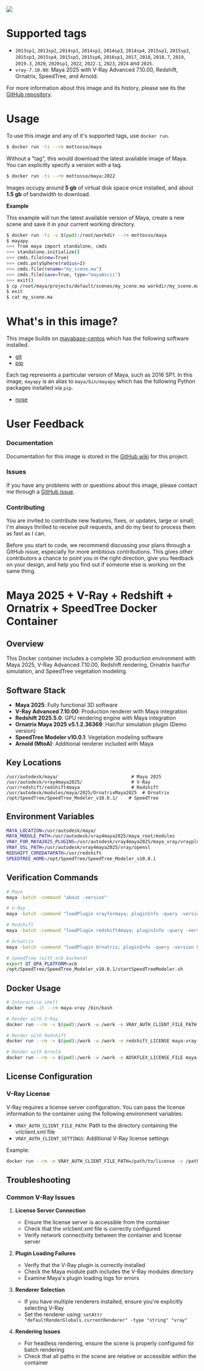 [![](https://images.microbadger.com/badges/image/mottosso/maya.svg)](https://microbadger.com/images/mottosso/maya "Get your own image badge on microbadger.com")

# Supported tags

- `2013sp1`, `2013sp2`, `2014sp1`, `2014sp2`, `2014sp3`, `2014sp4`, `2015sp1`, `2015sp2`, `2015sp3`, `2015sp4`, `2015sp5`, `2015sp6`, `2016sp1`, `2017`, `2018`, `2018.7`, `2019`, `2019.3`, `2020`, `2020sp1`, `2022`, `2022.1`, `2023`, `2024` and `2025`.
- `vray-7.10.00`: Maya 2025 with V-Ray Advanced 7.10.00, Redshift, Ornatrix, SpeedTree, and Arnold.

For more information about this image and its history, please see its the [GitHub repository][1].

[1]: https://github.com/mottosso/docker-maya/wiki

# Usage

To use this image and any of it's supported tags, use `docker run`.

```bash
$ docker run -ti --rm mottosso/maya
```

Without a "tag", this would download the latest available image of Maya. You can explicitly specify a version with a tag.


```bash
$ docker run -ti --rm mottosso/maya:2022
```

Images occupy around **5 gb** of virtual disk space once installed, and about **1.5 gb** of bandwidth to download.

**Example**

This example will run the latest available version of Maya, create a new scene and save it in your current working directory.

```bash
$ docker run -ti -v $(pwd):/root/workdir --rm mottosso/maya
$ mayapy
>>> from maya import standalone, cmds
>>> standalone.initialize()
>>> cmds.file(new=True)
>>> cmds.polySphere(radius=2)
>>> cmds.file(rename="my_scene.ma")
>>> cmds.file(save=True, type="mayaAscii")
>>> exit()
$ cp /root/maya/projects/default/scenes/my_scene.ma workdir/my_scene.ma
$ exit
$ cat my_scene.ma
```

# What's in this image?

This image builds on [mayabase-centos][2] which has the following software installed.

- [git](https://git-scm.com/)
- [pip](https://pip.pypa.io/en/stable/)

Each tag represents a particular version of Maya, such as 2016 SP1. In this image, `mayapy` is an alias to `maya/bin/mayapy` which has the following Python packages installed via `pip`.

- [nose](http://nose.readthedocs.org/en/latest/testing.html)

[2]: https://registry.hub.docker.com/u/mottosso/mayabase-centos/

# User Feedback

### Documentation

Documentation for this image is stored in the [GitHub wiki][1] for this project.

### Issues

If you have any problems with or questions about this image, please contact me through a [GitHub issue][3].

[3]: https://github.com/mottosso/docker-maya/issues

### Contributing

You are invited to contribute new features, fixes, or updates, large or small; I'm always thrilled to receive pull requests, and do my best to process them as fast as I can.

Before you start to code, we recommend discussing your plans through a GitHub issue, especially for more ambitious contributions. This gives other contributors a chance to point you in the right direction, give you feedback on your design, and help you find out if someone else is working on the same thing.
# Maya 2025 + V-Ray + Redshift + Ornatrix + SpeedTree Docker Container

## Overview
This Docker container includes a complete 3D production environment with Maya 2025, V-Ray Advanced 7.10.00, Redshift rendering, Ornatrix hair/fur simulation, and SpeedTree vegetation modeling.

## Software Stack
- **Maya 2025**: Fully functional 3D software
- **V-Ray Advanced 7.10.00**: Production renderer with Maya integration
- **Redshift 2025.5.0**: GPU rendering engine with Maya integration
- **Ornatrix Maya 2025 v5.1.2.36369**: Hair/fur simulation plugin (Demo version)
- **SpeedTree Modeler v10.0.1**: Vegetation modeling software
- **Arnold (MtoA)**: Additional renderer included with Maya

## Key Locations
```
/usr/autodesk/maya/                           # Maya 2025
/usr/autodesk/vray4maya2025/                  # V-Ray
/usr/redshift/redshift4maya                   # Redshift
/usr/autodesk/modules/maya/2025/OrnatrixMaya2025  # Ornatrix
/opt/SpeedTree/SpeedTree_Modeler_v10.0.1/    # SpeedTree
```

## Environment Variables
```bash
MAYA_LOCATION=/usr/autodesk/maya/
MAYA_MODULE_PATH=/usr/autodesk/vray4maya2025/maya_root/modules
VRAY_FOR_MAYA2025_PLUGINS=/usr/autodesk/vray4maya2025/maya_vray/vrayplugins
VRAY_OSL_PATH=/usr/autodesk/vray4maya2025/vray/opensl
REDSHIFT_COREDATAPATH=/usr/redshift
SPEEDTREE_HOME=/opt/SpeedTree/SpeedTree_Modeler_v10.0.1
```

## Verification Commands
```bash
# Maya
maya -batch -command "about -version"

# V-Ray
maya -batch -command "loadPlugin vrayformaya; pluginInfo -query -version vrayformaya"

# Redshift
maya -batch -command "loadPlugin redshift4maya; pluginInfo -query -version redshift4maya"

# Ornatrix
maya -batch -command "loadPlugin Ornatrix; pluginInfo -query -version Ornatrix"

# SpeedTree (with xcb backend)
export QT_QPA_PLATFORM=xcb
/opt/SpeedTree/SpeedTree_Modeler_v10.0.1/startSpeedTreeModeler.sh
```

## Docker Usage
```bash
# Interactive shell
docker run -it --rm maya-vray /bin/bash

# Render with V-Ray
docker run --rm -v $(pwd):/work -w /work -e VRAY_AUTH_CLIENT_FILE_PATH -e VRAY_AUTH_CLIENT_SETTINGS maya-vray /usr/autodesk/maya/bin/Render -r vray -rd /work -im output_image /work/scene.ma

# Render with Redshift
docker run --rm -v $(pwd):/work -w /work -e redshift_LICENSE maya-vray /usr/autodesk/maya/bin/Render -r redshift -rd /work -im output_image /work/scene.ma

# Render with Arnold
docker run --rm -v $(pwd):/work -w /work -e ADSKFLEX_LICENSE_FILE maya-vray /usr/autodesk/maya/bin/Render -r arnold -rd /work -im output_image /work/scene.ma
```

## License Configuration

### V-Ray License
V-Ray requires a license server configuration. You can pass the license information to the container using the following environment variables:

- `VRAY_AUTH_CLIENT_FILE_PATH`: Path to the directory containing the vrlclient.xml file
- `VRAY_AUTH_CLIENT_SETTINGS`: Additional V-Ray license settings

Example:
```bash
docker run --rm -e VRAY_AUTH_CLIENT_FILE_PATH=/path/to/license -v /path/to/license:/path/to/license maya-vray /bin/bash
```

## Troubleshooting

### Common V-Ray Issues

1. **License Server Connection**
   - Ensure the license server is accessible from the container
   - Check that the vrlclient.xml file is correctly configured
   - Verify network connectivity between the container and license server

2. **Plugin Loading Failures**
   - Verify that the V-Ray plugin is correctly installed
   - Check the Maya module path includes the V-Ray modules directory
   - Examine Maya's plugin loading logs for errors

3. **Renderer Selection**
   - If you have multiple renderers installed, ensure you're explicitly selecting V-Ray
   - Set the renderer using: `setAttr "defaultRenderGlobals.currentRenderer" -type "string" "vray"`

4. **Rendering Issues**
   - For headless rendering, ensure the scene is properly configured for batch rendering
   - Check that all paths in the scene are relative or accessible within the container